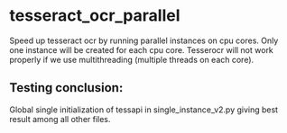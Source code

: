 # tesseract_ocr_parallel
Speed up tesseract ocr by running parallel instances on cpu cores. Only one instance will be created for each cpu core. Tesserocr will not work properly if we use multithreading (multiple threads on each core).


## Testing conclusion:

Global single initialization of tessapi in single_instance_v2.py giving best result among all other files.